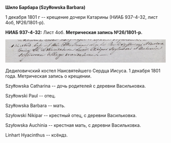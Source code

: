 **Шило Барбара (Szyłłowska Barbara)**

1 декабря 1801 г -- крещение дочери Катарины (НИАБ 937-4-32, лист 4об,
№26/1801-р).

**НИАБ 937-4-32:** Лист 4об. **Метрическая запись №26/1801-р.**

![](./media/c7eb38ea21c2da34072b0b29f073a0e30d0be58f.png)

Дедиловичский костел Наисвятейшего Сердца Иисуса. 1 декабря 1801 года.
Метрическая запись о крещении.

Szyłłowska Catharina -- дочь родителей с деревни Васильковка.

Szyłłowski Paul -- отец.

Szyłłowska Barbara -- мать.

Szyłowski Nikipar -- крестный отец, с деревни Васильковка.

Szyłowska Auchinia -- крестная мать, с деревни Васильковка.

Linhart Hyacinthus -- ксёндз.
